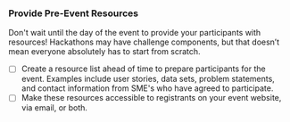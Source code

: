 ### Provide Pre-Event Resources

Don't wait until the day of the event to provide your participants with resources! Hackathons may have challenge components, but that doesn’t mean everyone absolutely has to start from scratch.

- [ ] Create a resource list ahead of time to prepare participants for the event. Examples include user stories, data sets, problem statements, and contact information from SME's who have agreed to participate.
- [ ] Make these resources accessible to registrants on your event website, via email, or both.
